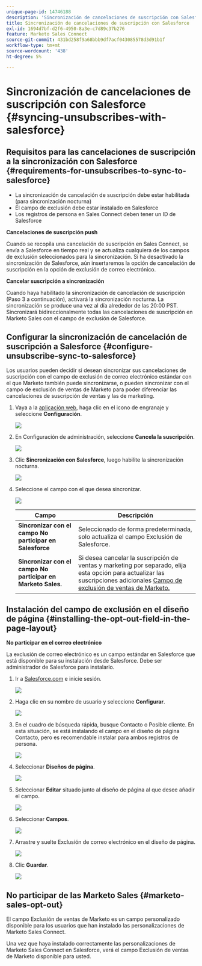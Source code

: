 ```yaml
---
unique-page-id: 14746188
description: 'Sincronización de cancelaciones de suscripción con Salesforce: documentación de Marketo: documentación del producto'
title: Sincronización de cancelaciones de suscripción con Salesforce
exl-id: 1694d7bf-d2f6-4950-8a3e-c7d89c37b276
feature: Marketo Sales Connect
source-git-commit: 431bd258f9a68bbb9df7acf043085578d3d91b1f
workflow-type: tm+mt
source-wordcount: '438'
ht-degree: 5%

---
```


# Sincronización de cancelaciones de suscripción con Salesforce {#syncing-unsubscribes-with-salesforce}

## Requisitos para las cancelaciones de suscripción a la sincronización con Salesforce {#requirements-for-unsubscribes-to-sync-to-salesforce}

* La sincronización de cancelación de suscripción debe estar habilitada (para sincronización nocturna)
* El campo de exclusión debe estar instalado en Salesforce
* Los registros de persona en Sales Connect deben tener un ID de Salesforce

**Cancelaciones de suscripción push**

Cuando se recopila una cancelación de suscripción en Sales Connect, se envía a Salesforce en tiempo real y se actualiza cualquiera de los campos de exclusión seleccionados para la sincronización. Si ha desactivado la sincronización de Salesforce, aún insertaremos la opción de cancelación de suscripción en la opción de exclusión de correo electrónico.

**Cancelar suscripción a sincronización**

Cuando haya habilitado la sincronización de cancelación de suscripción (Paso 3 a continuación), activará la sincronización nocturna. La sincronización se produce una vez al día alrededor de las 20:00 PST. Sincronizará bidireccionalmente todas las cancelaciones de suscripción en Marketo Sales con el campo de exclusión de Salesforce.

## Configurar la sincronización de cancelación de suscripción a Salesforce {#configure-unsubscribe-sync-to-salesforce}

Los usuarios pueden decidir si desean sincronizar sus cancelaciones de suscripción con el campo de exclusión de correo electrónico estándar con el que Marketo también puede sincronizarse, o pueden sincronizar con el campo de exclusión de ventas de Marketo para poder diferenciar las cancelaciones de suscripción de ventas y las de marketing.

1. Vaya a la [aplicación web](https://toutapp.com/login), haga clic en el icono de engranaje y seleccione **Configuración**.

   ![](assets/one-1.png)

1. En Configuración de administración, seleccione **Cancela la suscripción**.

   ![](assets/two-2.png)

1. Clic **Sincronización con Salesforce**, luego habilite la sincronización nocturna.

   ![](assets/three-2.png)

1. Seleccione el campo con el que desea sincronizar.

   ![](assets/4.png)

   | Campo | Descripción |
   |---|---|
   | **Sincronizar con el campo No participar en Salesforce** | Seleccionado de forma predeterminada, solo actualiza el campo Exclusión de Salesforce. |
   | **Sincronizar con el campo No participar en Marketo Sales.** | Si desea cancelar la suscripción de ventas y marketing por separado, elija esta opción para actualizar las suscripciones adicionales [Campo de exclusión de ventas de Marketo.](#msoo) |

## Instalación del campo de exclusión en el diseño de página {#installing-the-opt-out-field-in-the-page-layout}

**No participar en el correo electrónico**

La exclusión de correo electrónico es un campo estándar en Salesforce que está disponible para su instalación desde Salesforce. Debe ser administrador de Salesforce para instalarlo.

1. Ir a [Salesforce.com](https://salesforce.com) e inicie sesión.

   ![](assets/five-1.png)

1. Haga clic en su nombre de usuario y seleccione **Configurar**.

   ![](assets/six-1.png)

1. En el cuadro de búsqueda rápida, busque Contacto o Posible cliente. En esta situación, se está instalando el campo en el diseño de página Contacto, pero es recomendable instalar para ambos registros de persona.

   ![](assets/seven-1.png)

1. Seleccionar **Diseños de página**.

   ![](assets/eight-1.png)

1. Seleccionar **Editar** situado junto al diseño de página al que desee añadir el campo.

   ![](assets/nine.png)

1. Seleccionar **Campos**.

   ![](assets/ten.png)

1. Arrastre y suelte Exclusión de correo electrónico en el diseño de página.

   ![](assets/11.png)

1. Clic **Guardar**.

   ![](assets/twelve.png)

## No participar de las Marketo Sales {#marketo-sales-opt-out}

El campo Exclusión de ventas de Marketo es un campo personalizado disponible para los usuarios que han instalado las personalizaciones de Marketo Sales Connect.

Una vez que haya instalado correctamente las personalizaciones de Marketo Sales Connect en Salesforce, verá el campo Exclusión de ventas de Marketo disponible para usted.
